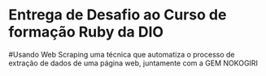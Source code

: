<h1>Entrega de Desafio ao Curso de formação Ruby da DIO </h1>

#Usando  Web Scraping uma técnica que automatiza o processo de extração de dados de uma página web, juntamente com a GEM NOKOGIRI

